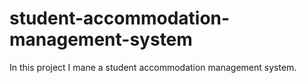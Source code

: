 # student-accommodation-management-system
In this project I mane a student accommodation management system.
